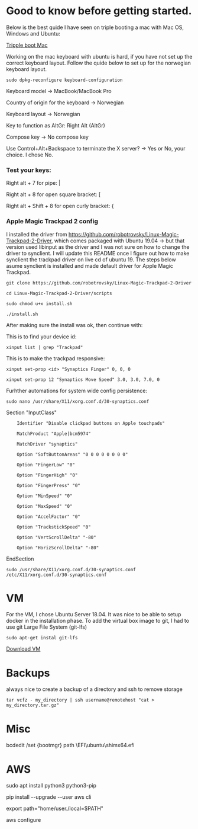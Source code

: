 # Good to know before getting started.

Below is the best quide I have seen on triple booting a mac with Mac OS, Windows and Ubuntu:

[Tripple boot Mac ](https://www.innoq.com/en/blog/triple-booting-a-mac/)

Working on the mac keyboard with ubuntu is hard, if you have not set up the correct keyboard layout.
Follow the quide below to set up for the norwegian keyboard layout.

`sudo dpkg-reconfigure keyboard-configuration`

Keyboard model -> MacBook/MacBook Pro

Country of origin for the keyboard -> Norwegian

Keyboard layout -> Norwegian

Key to function as AltGr: Right Alt (AltGr)

Compose key -> No compose key

Use Control+Alt+Backspace to terminate the X server? -> Yes or No, your choice. I chose No.

### Test your keys:

Right alt + 7 for pipe: |

Right alt + 8 for open square bracket: [

Right alt + Shift + 8 for open curly bracket: {

### Apple Magic Trackpad 2 config
I installed the driver from https://github.com/robotrovsky/Linux-Magic-Trackpad-2-Driver, which comes packaged with Ubuntu 19.04 -> but that version used libinput as the driver and I was not sure on how to change the driver to synclient. I will update this README once I figure out how to make synclient the trackpad driver on live cd of ubuntu 19. The steps below asume synclient is installed and made default driver for Apple Magic Trackpad.

`git clone https://github.com/robotrovsky/Linux-Magic-Trackpad-2-Driver`

  `cd Linux-Magic-Trackpad-2-Driver/scripts`
  
  `sudo chmod u+x install.sh`
  
  `./install.sh`

After making sure the install was ok, then continue with:

This is to find your device id:

`xinput list | grep "Trackpad"`

This is to make the trackpad responsive:

`xinput set-prop <id> "Synaptics Finger" 0, 0, 0`

`xinput set-prop 12 "Synaptics Move Speed" 3.0, 3.0, 7.0, 0`

Furhther automations for system wide config persistence:

`sudo nano /usr/share/X11/xorg.conf.d/30-synaptics.conf`

Section "InputClass"

        Identifier "Disable clickpad buttons on Apple touchpads"
        
        MatchProduct "Apple|bcm5974"
        
        MatchDriver "synaptics"
        
        Option "SoftButtonAreas" "0 0 0 0 0 0 0 0"
        
        Option "FingerLow" "0"
        
        Option "FingerHigh" "0"
        
        Option "FingerPress" "0"
        
        Option "MinSpeed" "0"
        
        Option "MaxSpeed" "0"
        
        Option "AccelFactor" "0"
        
        Option "TrackstickSpeed" "0"
        
        Option "VertScrollDelta" "-80"
        
        Option "HorizScrollDelta" "-80"
        
EndSection


`sudo /usr/share/X11/xorg.conf.d/30-synaptics.conf /etc/X11/xorg.conf.d/30-synaptics.conf`



# VM

For the VM, I chose Ubuntu Server 18.04. It was nice to be able to setup docker in the installation phase.
To add the virtual box image to git, I had to use git Large File System (git-lfs)

`sudo apt-get instal git-lfs`

[Download VM](https://github.com/parkerlarry/learning_linux/raw/master/VM/VM-ubuntu-18.ova)

# Backups

always nice to create a backup of a directory and ssh to remove storage

`tar vcfz - my_directory | ssh username@remotehost "cat > my_directory.tar.gz" `


# Misc

bcdedit /set {bootmgr} path \EFI\ubuntu\shimx64.efi

# AWS

sudo apt install python3 python3-pip

pip install --upgrade --user aws cli

export path="home/user./local=$PATH"

aws configure
